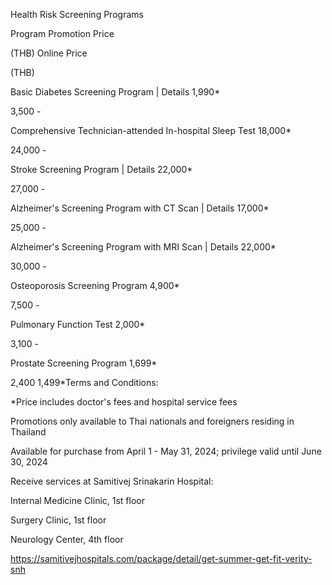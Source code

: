 Health Risk Screening Programs

Program Promotion Price

(THB) Online Price

(THB)

Basic Diabetes Screening Program \| Details 1,990\*

3,500 -

Comprehensive Technician-attended In-hospital Sleep Test 18,000\*

24,000 -

Stroke Screening Program \| Details 22,000\*

27,000 -

Alzheimer's Screening Program with CT Scan \| Details 17,000\*

25,000 -

Alzheimer's Screening Program with MRI Scan \| Details 22,000\*

30,000 -

Osteoporosis Screening Program 4,900\*

7,500 -

Pulmonary Function Test 2,000\*

3,100 -

Prostate Screening Program 1,699\*

2,400 1,499\*Terms and Conditions:

\*Price includes doctor's fees and hospital service fees

Promotions only available to Thai nationals and foreigners residing in
Thailand

Available for purchase from April 1 - May 31, 2024; privilege valid
until June 30, 2024

Receive services at Samitivej Srinakarin Hospital:

Internal Medicine Clinic, 1st floor

Surgery Clinic, 1st floor

Neurology Center, 4th floor

<https://samitivejhospitals.com/package/detail/get-summer-get-fit-verity-snh>
